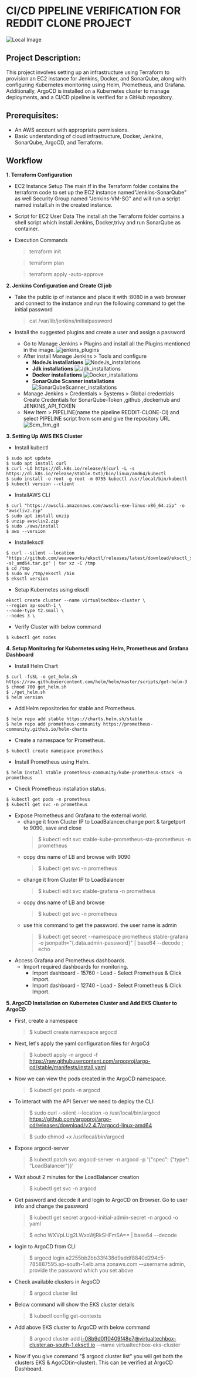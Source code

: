 # CI/CD PIPELINE VERIFICATION FOR REDDIT CLONE PROJECT
![Local Image](./Images/sample.jpg)
## Project Description:
This project involves setting up an infrastructure using Terraform to provision an EC2 instance for Jenkins, Docker, and SonarQube, along with configuring Kubernetes monitoring using Helm, Prometheus, and Grafana. Additionally, ArgoCD is installed on a Kubernetes cluster to manage deployments, and a CI/CD pipeline is verified for a GitHub repository.

## Prerequisites:
* An AWS account with appropriate permissions.
* Basic understanding of cloud infrastructure, Docker, Jenkins, SonarQube, ArgoCD, and Terraform.
## Workflow
**1. Terraform Configuration**
 * EC2 Instance Setup
		The main.tf in the Terraform folder contains the terraform code to set up the EC2 instance named"Jenkins-SonarQube" as well Security Group named "Jenkins-VM-SG" and will run a script named install.sh in the created instance. 
 * Script for EC2 User Data
		The install.sh the Terraform folder contains a shell script which install Jenkins, Docker,trivy and run SonarQube as container.
 * Execution Commands
	  > terraform init

	  > terraform plan

	  > terraform apply -auto-approve

**2. Jenkins Configuration and Create CI job**
*  Take the public ip of instance and place it with :8080 in a web browser and connect to the instance and run the following command to get the initial password


    > cat /var/lib/jenkins/initialpassword

* Install the suggested plugins and create a user and assign a password
	* Go to Manage Jenkins > Plugins and install all the Plugins mentioned in the image.
			![jenkins_plugins](./Images/jenkins_plugins.png)
	* After install Manage Jenkins > Tools and configure
		* **NodeJs installations**
			![NodeJs_installations](./Images/Nodejs_installations.png)
		* **Jdk installations**
			![Jdk_installations](./Images/jdk_installation.png)
		* **Docker installations**
			![Docker_installations](./Images/docker_installations.png)
		* **SonarQube Scanner installations**
			![SonarQubeScanner_installations](./Images/Sonarqube_installations.png)
	* Manage Jenkins > Credentials > Systems > Global credentials 
		 Create Credentials for SonarQube-Token ,github ,dockerhub and JENKINS_API_TOKEN
	* New Item > PIPELINE(name the pipeline REDDIT-CLONE-CI) and select PIPELINE script from scm and give the repository URL
		 ![Scm_frm_git](./Images/scm_frmgit.png)
		 
**3. Setting Up AWS EKS Cluster**
* Install kubectl
```
$ sudo apt update
$ sudo apt install curl
$ curl -LO https://dl.k8s.io/release/$(curl -L -s https://dl.k8s.io/release/stable.txt)/bin/linux/amd64/kubectl
$ sudo install -o root -g root -m 0755 kubectl /usr/local/bin/kubectl
$ kubectl version --client
```
			 
* InstallAWS CLI
```
$ curl "https://awscli.amazonaws.com/awscli-exe-linux-x86_64.zip" -o "awscliv2.zip"
$ sudo apt install unzip
$ unzip awscliv2.zip
$ sudo ./aws/install
$ aws --version
```
* Installeksctl
```
$ curl --silent --location "https://github.com/weaveworks/eksctl/releases/latest/download/eksctl_$(uname -s)_amd64.tar.gz" | tar xz -C /tmp
$ cd /tmp
$ sudo mv /tmp/eksctl /bin
$ eksctl version
```		 
* Setup Kubernetes using eksctl
```	 
eksctl create cluster --name virtualtechbox-cluster \
--region ap-south-1 \
--node-type t2.small \
--nodes 3 \
```			
* Verify Cluster with below command
```
$ kubectl get nodes
```		 
**4. Setup Monitoring for Kubernetes using Helm, Prometheus and Grafana Dashboard**	
* Install Helm Chart
```
$ curl -fsSL -o get_helm.sh https://raw.githubusercontent.com/helm/helm/master/scripts/get-helm-3
$ chmod 700 get_helm.sh
$ ./get_helm.sh
$ helm version
```
* Add Helm repositories for stable and Prometheus.
```
$ helm repo add stable https://charts.helm.sh/stable                    
$ helm repo add prometheus-community https://prometheus-community.github.io/helm-charts
```
* Create a namespace for Prometheus.
```
$ kubectl create namespace prometheus
```
* Install Prometheus using Helm.
```
$ helm install stable prometheus-community/kube-prometheus-stack -n prometheus
```
* Check Prometheus installation status.
```
$ kubectl get pods -n prometheus
$ kubectl get svc -n prometheus
```
* Expose Prometheus and Grafana to the external world.
	* change it from Cluster IP to LoadBalancer.change port & targetport to 9090,  save and close
		> $ kubectl edit svc stable-kube-prometheus-sta-prometheus -n prometheus
	* copy dns name of LB and browse with 9090
		>	$ kubectl get svc -n prometheus
	* change it from Cluster IP to LoadBalancer
		>	$ kubectl edit svc stable-grafana -n prometheus
	* copy dns name of LB and browse
		>	$ kubectl get svc -n prometheus
	* use this command to get the password. the user name is admin
		>	$ kubectl get secret --namespace prometheus stable-grafana -o jsonpath="{.data.admin-password}" | base64 --decode ; echo
* Access Grafana and Prometheus dashboards.
	* Import required dashboards for monitoring.
		*	Import dashboard - 15760 - Load - Select Prometheus  & Click Import. 
		*	Import dashboard - 12740 - Load - Select Prometheus  & Click Import. 
			
**5. ArgoCD Installation on Kubernetes Cluster and Add EKS Cluster to ArgoCD**
* First, create a namespace
	>$ kubectl create namespace argocd

* Next, let's apply the yaml configuration files for ArgoCd
	>$ kubectl apply -n argocd -f https://raw.githubusercontent.com/argoproj/argo-cd/stable/manifests/install.yaml

* Now we can view the pods created in the ArgoCD namespace.
	>$ kubectl get pods -n argocd

* To interact with the API Server we need to deploy the CLI:
	>$ sudo curl --silent --location -o /usr/local/bin/argocd https://github.com/argoproj/argo-cd/releases/download/v2.4.7/argocd-linux-amd64

	>$ sudo chmod +x /usr/local/bin/argocd
      
* Expose argocd-server
	>$ kubectl patch svc argocd-server -n argocd -p '{"spec": {"type": "LoadBalancer"}}'

* Wait about 2 minutes for the LoadBalancer creation
	>$ kubectl get svc -n argocd

* Get pasword and decode it and login to ArgoCD on Browser. Go to user info and change the password
	>$ kubectl get secret argocd-initial-admin-secret -n argocd -o yaml

	>$ echo WXVpLUg2LWxoWjRkSHFmSA== | base64 --decode

* login to ArgoCD from CLI
	>$ argocd login a2255bb2bb33f438d9addf8840d294c5-785887595.ap-south-1.elb.ama zonaws.com --username admin,    provide the password which you set above

* Check available clusters in ArgoCD
	>$ argocd cluster list

* Below command will show the EKS cluster details
	>$ kubectl config get-contexts

* Add above EKS cluster to ArgoCD with below command
	>$ argocd cluster add i-08b9d0ff0409f48e7@virtualtechbox-cluster.ap-south-1.eksctl.io --name virtualtechbox-eks-cluster
     
* Now if you give command "$ argocd cluster list" you will get both the clusters EKS & AgoCD(in-cluster). This can be verified at ArgoCD Dashboard.	

